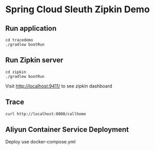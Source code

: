 # Spring Cloud Sleuth Zipkin Demo

## Run application

```
cd tracedemo
./gradlew bootRun
```

## Run Zipkin server

```
cd zipkin 
./gradlew bootRun
```

Visit [http://localhost:9411/](http://localhost:9411/) to see zipkin dashboard


## Trace

```
curl http://localhost:8080/callhome
```

## Aliyun Container Service Deployment

Deploy use docker-compose.yml